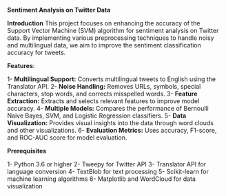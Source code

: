 **Sentiment Analysis on Twitter Data**

**Introduction**
This project focuses on enhancing the accuracy of the Support Vector Machine (SVM) algorithm for sentiment analysis on Twitter data. By implementing various preprocessing techniques to handle noisy and multilingual data, we aim to improve the sentiment classification accuracy for tweets.

**Features**:

1- **Multilingual Support:** Converts multilingual tweets to English using the Translator API.
2- **Noise Handling:** Removes URLs, symbols, special characters, stop words, and corrects misspelled words.
3- **Feature Extraction:** Extracts and selects relevant features to improve model accuracy.
4- **Multiple Models:** Compares the performance of Bernoulli Naive Bayes, SVM, and Logistic Regression classifiers.
5- **Data Visualization:** Provides visual insights into the data through word clouds and other visualizations.
6- **Evaluation Metrics:** Uses accuracy, F1-score, and ROC-AUC score for model evaluation.

**Prerequisites**

1- Python 3.6 or higher
2- Tweepy for Twitter API
3- Translator API for language conversion
4- TextBlob for text processing
5- Scikit-learn for machine learning algorithms
6- Matplotlib and WordCloud for data visualization
